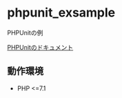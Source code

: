 # phpunit_exsample
PHPUnitの例

[PHPUnitのドキュメント](https://phpunit.de/manual/current/ja/index.html)

## 動作環境

* PHP <=7.1
